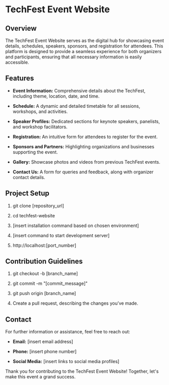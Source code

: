 TechFest Event Website
======================

Overview
--------

The TechFest Event Website serves as the digital hub for showcasing event details, schedules, speakers, sponsors, and registration for attendees. This platform is designed to provide a seamless experience for both organizers and participants, ensuring that all necessary information is easily accessible.

Features
--------

*   **Event Information:** Comprehensive details about the TechFest, including theme, location, date, and time.
    
*   **Schedule:** A dynamic and detailed timetable for all sessions, workshops, and activities.
    
*   **Speaker Profiles:** Dedicated sections for keynote speakers, panelists, and workshop facilitators.
    
*   **Registration:** An intuitive form for attendees to register for the event.
    
*   **Sponsors and Partners:** Highlighting organizations and businesses supporting the event.
    
*   **Gallery:** Showcase photos and videos from previous TechFest events.
    
*   **Contact Us:** A form for queries and feedback, along with organizer contact details.
    

Project Setup
-------------

1.  git clone \[repository\_url\]
    
2.  cd techfest-website
    
3.  \[insert installation command based on chosen environment\]
    
4.  \[insert command to start development server\]
    
5.  http://localhost:\[port\_number\]
    

Contribution Guidelines
-----------------------

1.  git checkout -b \[branch\_name\]
    
2.  git commit -m "\[commit\_message\]"
    
3.  git push origin \[branch\_name\]
    
4.  Create a pull request, describing the changes you’ve made.
    

Contact
-------

For further information or assistance, feel free to reach out:

*   **Email:** \[insert email address\]
    
*   **Phone:** \[insert phone number\]
    
*   **Social Media:** \[insert links to social media profiles\]
    

Thank you for contributing to the TechFest Event Website! Together, let's make this event a grand success.